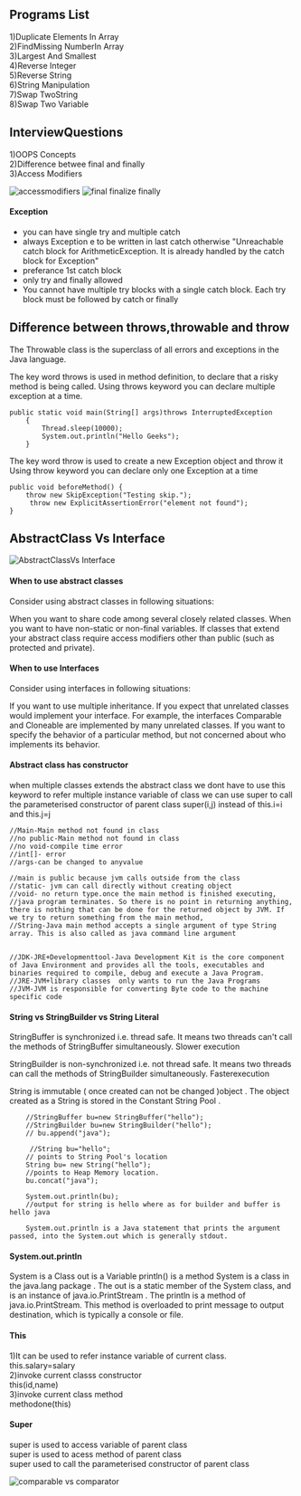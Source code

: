 
## Programs List
1)Duplicate Elements In Array  <br />
2)FindMissing NumberIn Array <br />
3)Largest And Smallest<br />
4)Reverse Integer<br />
5)Reverse String<br />
6)String Manipulation<br />
7)Swap TwoString<br />
8)Swap Two Variable <br />
## InterviewQuestions
1)OOPS Concepts <br />
2)Difference betwee final and finally <br />
3)Access Modifiers

![accessmodifiers](https://user-images.githubusercontent.com/24494133/44627329-960de580-a949-11e8-8829-685eb59c8f70.PNG)
![final finalize finally](https://user-images.githubusercontent.com/24494133/51971422-15768680-249f-11e9-9806-b9f3a041080b.PNG)
>
#### Exception
- you can have single try and multiple catch </br>
- always Exception e to be written in last catch otherwise "Unreachable catch block for ArithmeticException. It is already handled by the catch block for Exception" </br>
- preferance 1st catch block </br>
- only try and finally allowed </br>
- You cannot have multiple try blocks with a single catch block. Each try block must be followed by catch or finally </br>
## Difference between throws,throwable and throw
The Throwable class is the superclass of all errors and exceptions in the Java language.

The key word throws is used in method definition, to declare that a risky method is being called.
Using throws keyword you can declare multiple exception at a time.

```
public static void main(String[] args)throws InterruptedException 
    { 
        Thread.sleep(10000); 
        System.out.println("Hello Geeks"); 
    } 
```


The key word throw  is used to create a new Exception object and throw it
Using throw keyword you can declare only one Exception at a time

```
public void beforeMethod() {
    throw new SkipException("Testing skip.");
     throw new ExplicitAssertionError("element not found");
}
```
## AbstractClass Vs Interface
![AbstractClassVs Interface](https://user-images.githubusercontent.com/24494133/54104952-8773b100-43f7-11e9-8f20-9591825fd5b5.PNG)
####   When to use abstract classes
Consider using abstract classes in following situations:

When you want to share code among several closely related classes.
When you want to have non-static or non-final variables.
If classes that extend your abstract class require access modifiers other than public (such as protected and private).
####  When to use Interfaces
Consider using interfaces in following situations:

If you want to use multiple inheritance.
If you expect that unrelated classes would implement your interface. For example, the interfaces Comparable and Cloneable are implemented by many unrelated classes.
If you want to specify the behavior of a particular method, but not concerned about who implements its behavior.
####  Abstract class has constructor  
when multiple classes extends the abstract class we dont have to use this keyword to refer multiple instance variable of  class we can use super to call the parameterised constructor of parent class
super(i,j) instead of this.i=i and this.j=j
```
//Main-Main method not found in class
//no public-Main method not found in class
//no void-compile time error
//int[]- error
//args-can be changed to anyvalue

//main is public because jvm calls outside from the class
//static- jvm can call directly without creating object
//void- no return type.once the main method is finished executing, 
//java program terminates. So there is no point in returning anything, there is nothing that can be done for the returned object by JVM. If we try to return something from the main method,
//String-Java main method accepts a single argument of type String array. This is also called as java command line argument


//JDK-JRE+Developmenttool-Java Development Kit is the core component of Java Environment and provides all the tools, executables and binaries required to compile, debug and execute a Java Program.
//JRE-JVM+library classes  only wants to run the Java Programs
//JVM-JVM is responsible for converting Byte code to the machine specific code

```
####  String vs StringBuilder vs String Literal 
StringBuffer is synchronized i.e. thread safe. It means two threads can't call the methods of StringBuffer simultaneously.
Slower execution

StringBuilder is non-synchronized i.e. not thread safe. It means two threads can call the methods of StringBuilder simultaneously.
Fasterexecution

String is immutable  ( once created can not be changed )object  . The object created as a String is stored in the  Constant String Pool  .



        //StringBuffer bu=new StringBuffer("hello");  
        //StringBuilder bu=new StringBuilder("hello");  
    	// bu.append("java"); 
         
         //String bu="hello";
        // points to String Pool's location
        String bu= new String("hello");
        //points to Heap Memory location.
        bu.concat("java");
       
        System.out.println(bu);  
        //output for string is hello where as for builder and buffer is hello java
        
        System.out.println is a Java statement that prints the argument passed, into the System.out which is generally stdout.
####  System.out.println
System is a Class
out is a Variable
println() is a method
System is a class in the java.lang package . The out is a static member of the System class, and is an instance of java.io.PrintStream . The println is a method of java.io.PrintStream. This method is overloaded to print message to output destination, which is typically a console or file.
 
 #### This
1)It can be used to refer instance variable of current class. </br>
this.salary=salary </br>
2)invoke current classs constructor </br>
this(id,name) </br>
3)invoke current class method </br>
methodone(this) </br>

 #### Super
super is used to access variable of parent class </br>
super is used to acess method of parent class </br>
super  used to call the parameterised constructor of parent class </br>

![comparable vs comparator](https://user-images.githubusercontent.com/24494133/81765057-85701b00-94f0-11ea-9b02-96b9c7733e7d.PNG)
